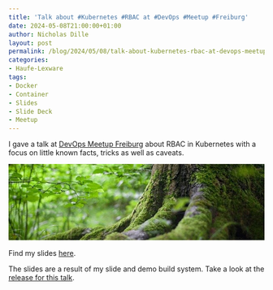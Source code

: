 ```yaml
---
title: 'Talk about #Kubernetes #RBAC at #DevOps #Meetup #Freiburg'
date: 2024-05-08T21:00:00+01:00
author: Nicholas Dille
layout: post
permalink: /blog/2024/05/08/talk-about-kubernetes-rbac-at-devops-meetup-freiburg/
categories:
- Haufe-Lexware
tags:
- Docker
- Container
- Slides
- Slide Deck
- Meetup
---
```

I gave a talk at [DevOps Meetup Freiburg](https://www.meetup.com/de-DE/devops-freiburg/events/291726649/) about RBAC in Kubernetes with a focus on little known facts, tricks as well as caveats.

<img src="/media/2021/09/forest-2599720_640.jpg" style="object-fit: cover; object-position: center 50%; width: 100%; height: 150px;" />

<!--more-->

Find my slides [here](https://dille.name/slides/2024-05-08/).

The slides are a result of my slide and demo build system. Take a look at the [release for this talk](https://github.com/nicholasdille/container-slides/releases/tag/20240508.2).